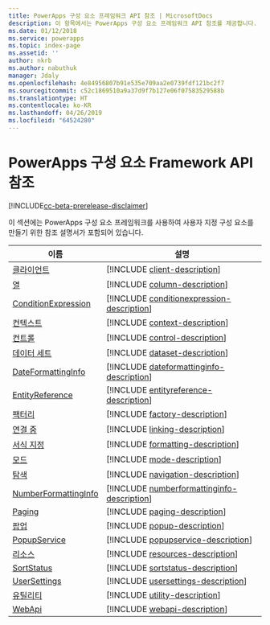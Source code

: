 ```yaml
---
title: PowerApps 구성 요소 프레임워크 API 참조 | MicrosoftDocs
description: 이 항목에서는 PowerApps 구성 요소 프레임워크 API 참조를 제공합니다.
ms.date: 01/12/2018
ms.service: powerapps
ms.topic: index-page
ms.assetid: ''
author: nkrb
ms.author: nabuthuk
manager: Jdaly
ms.openlocfilehash: 4e84956807b91e535e709aa2e0739fdf121bc2f7
ms.sourcegitcommit: c52c1869510a9a37d9f7b127e06f07583529588b
ms.translationtype: HT
ms.contentlocale: ko-KR
ms.lasthandoff: 04/26/2019
ms.locfileid: "64524280"
---
```

# <a name="powerapps-component-framework-api-reference"></a>PowerApps 구성 요소 Framework API 참조

[!INCLUDE[cc-beta-prerelease-disclaimer](../../../includes/cc-beta-prerelease-disclaimer.md)]

이 섹션에는 PowerApps 구성 요소 프레임워크를 사용하여 사용자 지정 구성 요소를 만들기 위한 참조 설명서가 포함되어 있습니다.

|이름|설명|
|----|-----------|
|[클라이언트](client.md)|[!INCLUDE [client-description](includes/client-description.md)]|
|[열](column.md)|[!INCLUDE [column-description](includes/column-description.md)]|
|[ConditionExpression](conditionexpression.md)|[!INCLUDE [conditionexpression-description](includes/conditionexpression-description.md)]|
|[컨텍스트](context.md)|[!INCLUDE [context-description](includes/context-description.md)]|
|[컨트롤](control.md)|[!INCLUDE [control-description](includes/control-description.md)]|
|[데이터 세트](dataset.md)|[!INCLUDE [dataset-description](includes/dataset-description.md)]|
|[DateFormattingInfo](dateformattinginfo.md)|[!INCLUDE [dateformattinginfo-description](includes/dateformattinginfo-description.md)]|
|[EntityReference](entityreference.md)|[!INCLUDE [entityreference-description](includes/entityreference-description.md)]|
|[팩터리](factory.md)|[!INCLUDE [factory-description](includes/factory-description.md)]|
|[연결 중](linking.md)|[!INCLUDE [linking-description](includes/linking-description.md)]|
|[서식 지정](formatting.md)|[!INCLUDE [formatting-description](includes/formatting-description.md)]|
|[모드](mode.md)|[!INCLUDE [mode-description](includes/mode-description.md)]|
|[탐색](navigation.md)|[!INCLUDE [navigation-description](includes/navigation-description.md)]|
|[NumberFormattingInfo](numberformattinginfo.md)|[!INCLUDE [numberformattinginfo-description](includes/numberformattinginfo-description.md)]|
|[Paging](paging.md)|[!INCLUDE [paging-description](includes/paging-description.md)]|
|[팝업](popup.md)|[!INCLUDE [popup-description](includes/popup-description.md)]|
|[PopupService](popupservice.md)|[!INCLUDE [popupservice-description](includes/popupservice-description.md)]|
|[리소스](resources.md)|[!INCLUDE [resources-description](includes/resources-description.md)]|
|[SortStatus](sortstatus.md)|[!INCLUDE [sortstatus-description](includes/sortstatus-description.md)]|
|[UserSettings](usersettings.md)|[!INCLUDE [usersettings-description](includes/usersettings-description.md)]|
|[유틸리티](utility.md)|[!INCLUDE [utility-description](includes/utility-description.md)]|
|[WebApi](webapi.md)|[!INCLUDE [webapi-description](includes/webapi-description.md)]|


